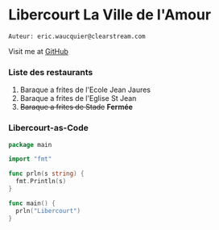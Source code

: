 # Libercourt La Ville de l'Amour

`Auteur: eric.waucquier@clearstream.com`

Visit me at [GitHub](https://github.com/ewaucq)

### Liste des restaurants
1. Baraque a frites de l'Ecole Jean Jaures
1. Baraque a frites de l'Eglise St Jean
1. <del>Baraque a frites de Stade</del> **Fermée**

### Libercourt-as-Code

```Go
package main

import "fmt"

func prln(s string) {
  fmt.Println(s)
}

func main() {
  prln("Libercourt")
}
```
